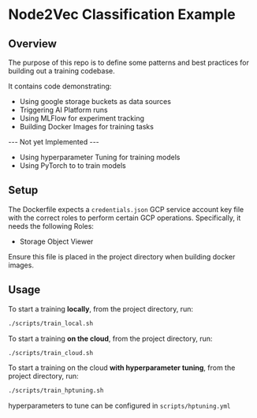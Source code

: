 # Node2Vec Classification Example

## Overview

The purpose of this repo is to define some patterns and best practices for building out a training codebase.

It contains code demonstrating:

- Using google storage buckets as data sources
- Triggering AI Platform runs
- Using MLFlow for experiment tracking
- Building Docker Images for training tasks

--- Not yet Implemented ---

- Using hyperparameter Tuning for training models
- Using PyTorch to to train models

## Setup

The Dockerfile expects a `credentials.json` GCP service account key file with the correct roles to perform certain GCP operations. Specifically, it needs the following Roles:

- Storage Object Viewer

Ensure this file is placed in the project directory when building docker images.

## Usage

To start a training **locally**, from the project directory, run:

```bash
./scripts/train_local.sh
```

To start a training **on the cloud**, from the project directory, run:

```bash
./scripts/train_cloud.sh
```

To start a training on the cloud **with hyperparameter tuning**, from the project directory, run:

```bash
./scripts/train_hptuning.sh
```

hyperparameters to tune can be configured in `scripts/hptuning.yml`
